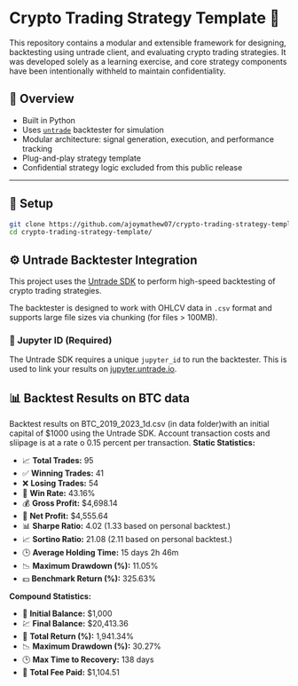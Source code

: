 # Crypto Trading Strategy Template 🚀

This repository contains a modular and extensible framework for designing, backtesting using untrade client, and evaluating crypto trading strategies. It was developed solely as a learning exercise, and core strategy components have been intentionally withheld to maintain confidentiality.

## 🧠 Overview

- Built in Python
- Uses [`untrade`](https://github.com/Untrade/untrade) backtester for simulation
- Modular architecture: signal generation, execution, and performance tracking
- Plug-and-play strategy template
- Confidential strategy logic excluded from this public release

---
## 📁 Setup
``` bash
git clone https://github.com/ajoymathew07/crypto-trading-strategy-template.git
cd crypto-trading-strategy-template/
```

## ⚙️ Untrade Backtester Integration

This project uses the [Untrade SDK](https://docs-quant.untrade.io/UntradeSDK.html) to perform high-speed backtesting of crypto trading strategies.

The backtester is designed to work with OHLCV data in `.csv` format and supports large file sizes via chunking (for files > 100MB).

### 🔑 Jupyter ID (Required)

The Untrade SDK requires a unique `jupyter_id` to run the backtester. This is used to link your results on [jupyter.untrade.io](https://jupyter.untrade.io).

## 📊 Backtest Results on BTC data
Backtest results on BTC_2019_2023_1d.csv (in data folder)with an initial capital of $1000 using the Untrade SDK.
Account transaction costs and sliipage is at a rate o 0.15 percent per transaction.
**Static Statistics:**
- 📈 **Total Trades:** 95  
- ✅ **Winning Trades:** 41  
- ❌ **Losing Trades:** 54  
- 🔁 **Win Rate:** 43.16%  
- 💰 **Gross Profit:** \$4,698.14  
- 🧾 **Net Profit:** \$4,555.64  
- 📊 **Sharpe Ratio:** 4.02 (1.33 based on personal backtest.)  
- 📈 **Sortino Ratio:** 21.08  (2.11 based on personal backtest.)
- 🕒 **Average Holding Time:** 15 days 2h 46m  
- 📉 **Maximum Drawdown (%):** 11.05%  
- 💵 **Benchmark Return (%):** 325.63%

**Compound Statistics:**
- 🧧 **Initial Balance:** \$1,000  
- 💹 **Final Balance:** \$20,413.36  
- 🚀 **Total Return (%):** 1,941.34%  
- 📉 **Maximum Drawdown (%):** 30.27%  
- 🕒 **Max Time to Recovery:** 138 days  
- 🧾 **Total Fee Paid:** \$1,104.51  


